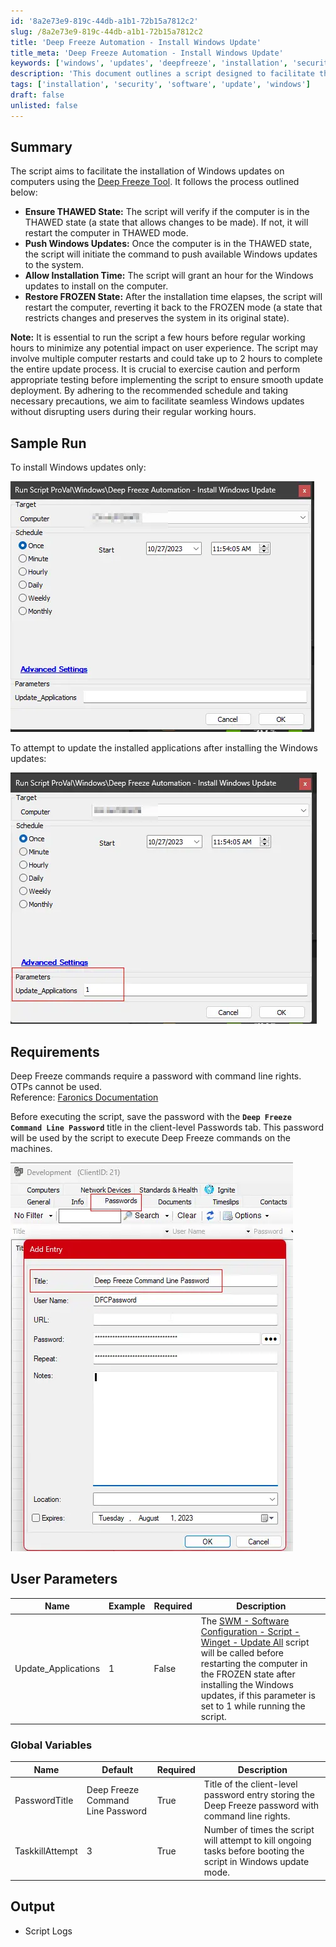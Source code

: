 ```yaml
---
id: '8a2e73e9-819c-44db-a1b1-72b15a7812c2'
slug: /8a2e73e9-819c-44db-a1b1-72b15a7812c2
title: 'Deep Freeze Automation - Install Windows Update'
title_meta: 'Deep Freeze Automation - Install Windows Update'
keywords: ['windows', 'updates', 'deepfreeze', 'installation', 'security']
description: 'This document outlines a script designed to facilitate the installation of Windows updates on computers using the Deep Freeze Tool. It verifies the system state, pushes updates, and manages the transition between THAWED and FROZEN states to ensure a seamless update process without disrupting user experience.'
tags: ['installation', 'security', 'software', 'update', 'windows']
draft: false
unlisted: false
---
```


## Summary

The script aims to facilitate the installation of Windows updates on computers using the [Deep Freeze Tool](https://www.faronics.com/assets/DFS_Manual.pdf). It follows the process outlined below:

- **Ensure THAWED State:** The script will verify if the computer is in the THAWED state (a state that allows changes to be made). If not, it will restart the computer in THAWED mode.
- **Push Windows Updates:** Once the computer is in the THAWED state, the script will initiate the command to push available Windows updates to the system.
- **Allow Installation Time:** The script will grant an hour for the Windows updates to install on the computer.
- **Restore FROZEN State:** After the installation time elapses, the script will restart the computer, reverting it back to the FROZEN mode (a state that restricts changes and preserves the system in its original state).

**Note:** It is essential to run the script a few hours before regular working hours to minimize any potential impact on user experience. The script may involve multiple computer restarts and could take up to 2 hours to complete the entire update process. It is crucial to exercise caution and perform appropriate testing before implementing the script to ensure smooth update deployment. By adhering to the recommended schedule and taking necessary precautions, we aim to facilitate seamless Windows updates without disrupting users during their regular working hours.

## Sample Run

To install Windows updates only:

![Install Windows Updates](../../../static/img/docs/8a2e73e9-819c-44db-a1b1-72b15a7812c2/image_1.webp)

To attempt to update the installed applications after installing the Windows updates:

![Update Installed Applications](../../../static/img/docs/8a2e73e9-819c-44db-a1b1-72b15a7812c2/image_2.webp)

## Requirements

Deep Freeze commands require a password with command line rights. OTPs cannot be used.  
Reference: [Faronics Documentation](https://www.faronics.com/webhelp/DFE/840/EN/wwhelp/wwhimpl/common/html/wwhelp.htm#href=Chapter.1.153.html&single=true)

Before executing the script, save the password with the **`Deep Freeze Command Line Password`** title in the client-level Passwords tab. This password will be used by the script to execute Deep Freeze commands on the machines.

![Deep Freeze Command Line Password](../../../static/img/docs/8a2e73e9-819c-44db-a1b1-72b15a7812c2/image_3.webp)

## User Parameters

| Name                   | Example | Required | Description                                                                                                                                                                                                                   |
|------------------------|---------|----------|-------------------------------------------------------------------------------------------------------------------------------------------------------------------------------------------------------------------------------|
| Update_Applications     | 1       | False    | The [SWM - Software Configuration - Script - Winget - Update All](/docs/c65fa38e-ae23-409b-85b5-c232c3b1fbfa) script will be called before restarting the computer in the FROZEN state after installing the Windows updates, if this parameter is set to 1 while running the script. |

### Global Variables

| Name              | Default                             | Required | Description                                                                                                  |
|-------------------|-------------------------------------|----------|--------------------------------------------------------------------------------------------------------------|
| PasswordTitle     | Deep Freeze Command Line Password   | True     | Title of the client-level password entry storing the Deep Freeze password with command line rights.          |
| TaskkillAttempt   | 3                                   | True     | Number of times the script will attempt to kill ongoing tasks before booting the script in Windows update mode. |

## Output

- Script Logs
